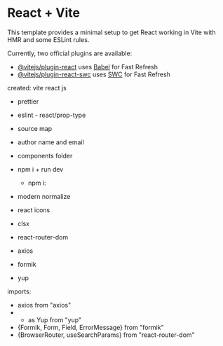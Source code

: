 # React + Vite

This template provides a minimal setup to get React working in Vite with HMR and some ESLint rules.

Currently, two official plugins are available:

- [@vitejs/plugin-react](https://github.com/vitejs/vite-plugin-react/blob/main/packages/plugin-react/README.md) uses [Babel](https://babeljs.io/) for Fast Refresh
- [@vitejs/plugin-react-swc](https://github.com/vitejs/vite-plugin-react-swc) uses [SWC](https://swc.rs/) for Fast Refresh

created: vite react js

- prettier
- eslint - react/prop-type
- source map
- author name and email
- components folder


- npm i + run dev
    + npm i:
- modern normalize
- react icons
- clsx
- react-router-dom
- axios
- formik
- yup


imports: 
- axios from "axios"
- * as Yup from "yup"
- {Formik, Form, Field, ErrorMessage} from "formik"
- {BrowserRouter, useSearchParams} from "react-router-dom"

